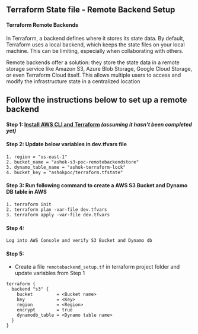 ## Terraform State file - Remote Backend Setup

#### Terraform Remote Backends
In Terraform, a backend defines where it stores its state data. By default, Terraform uses a local backend, which keeps the state files on your local machine. This can be limiting, especially when collaborating with others.

Remote backends offer a solution: they store the state data in a remote storage service like Amazon S3, Azure Blob Storage, Google Cloud Storage, or even Terraform Cloud itself. This allows multiple users to access and modify the infrastructure state in a centralized location

## Follow the instructions below to set up a remote backend

#### Step 1: [Install AWS CLI and Terraform](infra_as_code/README.md)  ***(assuming it hasn't been completed yet)***

#### Step 2: Update below variables in dev.tfvars file
  ```
  1. region = "us-east-1"
  2. bucket_name = "ashok-s3-poc-remotebackendstore" 
  3. dynamo_table_name = "ashok-terraform-lock"
  4. bucket_key = "ashokpoc/terraform.tfstate"
  ```
#### Step 3: Run following command to create a AWS S3 Bucket and Dynamo DB table in AWS
  ````
  1. terraform init 
  2. terraform plan -var-file dev.tfvars
  3. terraform apply -var-file dev.tfvars
  ````
#### Step 4:
  ````
  Log into AWS Console and verify S3 Bucket and Dynamo db 
  ````

#### Step 5:
- Create a file `remotebackend_setup.tf` in terraform project folder and update variables from Step 1
````
terraform {
  backend "s3" {
    bucket         = <Bucket name>
    key            = <Key>
    region         = <Region>
    encrypt        = true
    dynamodb_table = <Dynamo table name>
  }
}
````

